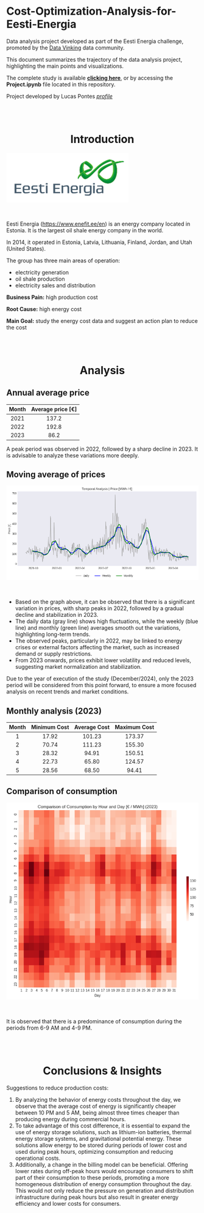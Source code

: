 # Cost-Optimization-Analysis-for-Eesti-Energia

Data analysis project developed as part of the Eesti Energia challenge, promoted by the [Data Vinking](https://www.dataviking.com.br/) data community. 

This document summarizes the trajectory of the data analysis project, highlighting the main points and visualizations.

The complete study is available **[clicking here](https://github.com/lucas-dpontes/Cost-Optimization-Analysis-for-Eesti-Energia/blob/main/Project.ipynb)**, or by accessing the **Project.ipynb** file located in this repository.

Project developed by Lucas Pontes *[profile](https://www.linkedin.com/in/lucasdpontes/)*

<br><br><h1 align="center">Introduction</h1>

<p><img src="https://github.com/lucas-dpontes/Cost-Optimization-Analysis-for-Eesti-Energia/blob/main/eesti-logo.png"></p><br>

Eesti Energia (https://www.enefit.ee/en) is an energy company located in Estonia. It is the largest oil shale energy company in the world.

In 2014, it operated in Estonia, Latvia, Lithuania, Finland, Jordan, and Utah (United States).

The group has three main areas of operation:
- electricity generation
- oil shale production
- electricity sales and distribution

**Business Pain:** high production cost

**Root Cause:** high energy cost

**Main Goal:** study the energy cost data and suggest an action plan to reduce the cost

<br><br><h1 align="center">Analysis</h1>

## Annual average price

<div align="center">

| Month | Average price [€] |
|:-:|:-:|
| 2021 | 137.2 |
| 2022 | 192.8 |
| 2023 | 86.2 |

</div>

A peak period was observed in 2022, followed by a sharp decline in 2023. It is advisable to analyze these variations more deeply.

## Moving average of prices

<p align="center"><img src="https://github.com/lucas-dpontes/Cost-Optimization-Analysis-for-Eesti-Energia/blob/main/temporal-analysis.png"></p><br>

- Based on the graph above, it can be observed that there is a significant variation in prices, with sharp peaks in 2022, followed by a gradual decline and stabilization in 2023.
- The daily data (gray line) shows high fluctuations, while the weekly (blue line) and monthly (green line) averages smooth out the variations, highlighting long-term trends.
- The observed peaks, particularly in 2022, may be linked to energy crises or external factors affecting the market, such as increased demand or supply restrictions.
- From 2023 onwards, prices exhibit lower volatility and reduced levels, suggesting market normalization and stabilization.

Due to the year of execution of the study (December/2024), only the 2023 period will be considered from this point forward, to ensure a more focused analysis on recent trends and market conditions.

## Monthly analysis (2023)

<div align="center">

| Month | Minimum Cost | Average Cost | Maximum Cost |
|:-:|:-:|:-:|:-:|
| 1 | 17.92 | 101.23 | 173.37 |
| 2 | 70.74 | 111.23 | 155.30 |
| 3 | 28.32 | 94.91 | 150.51 |
| 4 | 22.73 | 65.80 | 124.57 |
| 5 | 28.56 | 68.50 | 94.41 |

</div>

## Comparison of consumption

<p align="center"><img src="https://github.com/lucas-dpontes/Cost-Optimization-Analysis-for-Eesti-Energia/blob/main/heatmap-hour-day.png"></p><br>

It is observed that there is a predominance of consumption during the periods from 6-9 AM and 4-9 PM.

<br><br><h1 align="center">Conclusions & Insights</h1>

Suggestions to reduce production costs:
1. By analyzing the behavior of energy costs throughout the day, we observe that the average cost of energy is significantly cheaper between 10 PM and 5 AM, being almost three times cheaper than producing energy during commercial hours.
2. To take advantage of this cost difference, it is essential to expand the use of energy storage solutions, such as lithium-ion batteries, thermal energy storage systems, and gravitational potential energy. These solutions allow energy to be stored during periods of lower cost and used during peak hours, optimizing consumption and reducing operational costs.
3. Additionally, a change in the billing model can be beneficial. Offering lower rates during off-peak hours would encourage consumers to shift part of their consumption to these periods, promoting a more homogeneous distribution of energy consumption throughout the day. This would not only reduce the pressure on generation and distribution infrastructure during peak hours but also result in greater energy efficiency and lower costs for consumers.
